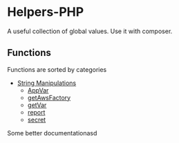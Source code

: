 Helpers-PHP
==============

A useful collection of global values. Use it with composer.


Functions
---------

Functions are sorted by categories

* [String Manipulations](#strings)
	* [AppVar](#env)
	* [getAwsFactory](#getAwsFactory)
	* [getVar](#getVar)
	* [report](#report)
	* [secret](#secret)


Some better documentationasd